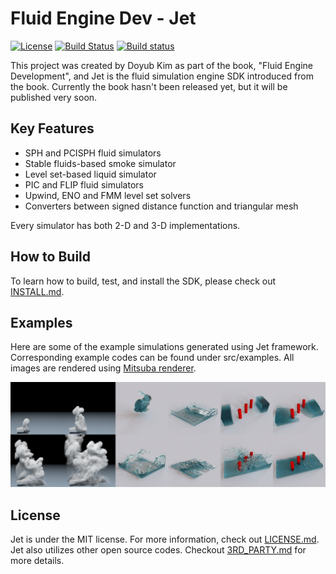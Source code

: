 # Fluid Engine Dev - Jet

[![License](http://img.shields.io/:license-mit-blue.svg)](LICENSE.md) [![Build Status](https://travis-ci.org/doyubkim/fluid-engine-dev.svg?branch=master)](https://travis-ci.org/doyubkim/fluid-engine-dev) [![Build status](https://ci.appveyor.com/api/projects/status/kulihlhy43vbwou6/branch/master?svg=true)](https://ci.appveyor.com/project/doyubkim/fluid-engine-dev/branch/master)

This project was created by Doyub Kim as part of the book, "Fluid Engine Development", and Jet is the fluid simulation engine SDK introduced from the book. Currently the book hasn't been released yet, but it will be published very soon.

## Key Features
* SPH and PCISPH fluid simulators
* Stable fluids-based smoke simulator
* Level set-based liquid simulator
* PIC and FLIP fluid simulators
* Upwind, ENO and FMM level set solvers
* Converters between signed distance function and triangular mesh

Every simulator has both 2-D and 3-D implementations.

## How to Build

To learn how to build, test, and install the SDK, please check out [INSTALL.md](INSTALL.md).

## Examples

Here are some of the example simulations generated using Jet framework. Corresponding example codes can be found under src/examples. All images are rendered using [Mitsuba renderer](https://www.mitsuba-renderer.org/). 

![Examples](doc/img/examples.png "Examples")

## License

Jet is under the MIT license. For more information, check out [LICENSE.md](LICENSE.md). Jet also utilizes other open source codes. Checkout [3RD_PARTY.md](3RD_PARTY.md) for more details.

